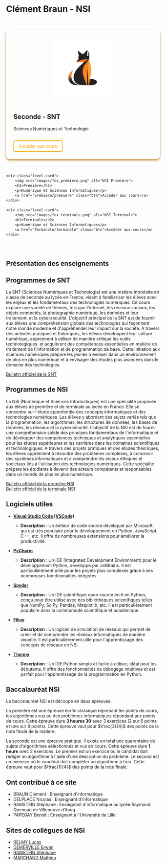 # Clément Braun - NSI

<style>
.level-cards {
    display: grid;
    grid-template-columns: repeat(auto-fit, minmax(300px, 1fr));
    gap: 2rem;
    padding: 2rem 0;
}

.level-card {
    background: var(--md-default-bg-color);
    border-radius: 12px;
    padding: 1.5rem;
    box-shadow: 0 4px 6px rgba(193, 131, 38, 0.93);
    transition: transform 0.3s ease;
}

.level-card:hover {
    transform: translateY(-15px);
}

.level-card:hover img {
    box-shadow: 0 0 15px rgba(255, 127, 42, 0);
    filter: drop-shadow(0 0 10px rgba(255, 198, 55, 0.8));
    transition: box-shadow 0.3s ease;
}

.level-card img {
    width: 100%;
    height: 200px;
    object-fit: contain;
    margin-bottom: 1rem;
}

.btn {
    display: inline-block;
    padding: 0.5rem 1rem;
    background: white !important;
    color: orange !important;
    border: 2px solid orange;
    border-radius: 5px;
    text-decoration: none;
    margin-top: 1rem;

}
</style>

<section class="level-cards">
    <div class="level-card">
        <img src="images/fox_seconde.png" class="simple"alt="SNT Seconde">
        <h2>Seconde - SNT</h2>
        <p>Sciences Numériques et Technologie</p>
        <a href="seconde/seconde" class="btn">Accéder aux cours</a>
    </div>

    <div class="level-card">
        <img src="images/fox_premiere.png" alt="NSI Première">
        <h2>Première</h2>
        <p>Numérique et Sciences Informatiques</p>
        <a href="premiere/premiere" class="btn">Accéder aux cours</a>
    </div>

    <div class="level-card">
        <img src="images/fox_terminale.png" alt="NSI Terminale">
        <h2>Terminale</h2>
        <p>Numérique et Sciences Informatiques</p>
        <a href="Terminale/terminale" class="btn">Accéder aux cours</a>
    </div>
</section>

## Présentation des enseignements

## Programmes de SNT

La SNT (Sciences Numériques et Technologie) est une matière introduite en classe de seconde au lycée en France, visant à familiariser les élèves avec les enjeux et les fondamentaux des technologies numériques. Ce cours explore une variété de thèmes, tels que l'internet, les réseaux sociaux, les objets connectés, la photographie numérique, les données et leur traitement, et la cybersécurité. L'objectif principal de la SNT est de fournir aux élèves une compréhension globale des technologies qui façonnent notre monde moderne et d'appréhender leur impact sur la société. À travers des activités pratiques et théoriques, les élèves développent leur culture numérique, apprennent à utiliser de manière critique les outils technologiques, et acquièrent des compétences essentielles en matière de traitement de l'information et de programmation de base. Cette initiation aux sciences numériques prépare les jeunes à évoluer dans un environnement de plus en plus numérique et à envisager des études plus avancées dans le domaine des technologies.

[Bulletin officiel de la SNT](https://www.education.gouv.fr/bo/19/Special1/MENE1901641A.htm)

## Programmes de NSI

La NSI (Numérique et Sciences Informatiques) est une spécialité proposée aux élèves de première et de terminale au lycée en France. Elle se concentre sur l'étude approfondie des concepts informatiques et des technologies numériques. Les élèves y abordent des sujets variés tels que la programmation, les algorithmes, les structures de données, les bases de données, les réseaux et la cybersécurité. L'objectif de la NSI est de fournir une compréhension solide des principes fondamentaux de l'informatique et de développer des compétences techniques et analytiques essentielles pour les études supérieures et les carrières dans les domaines scientifiques et technologiques. À travers des projets pratiques et des études théoriques, les élèves apprennent à résoudre des problèmes complexes, à concevoir des systèmes informatiques et à comprendre les enjeux éthiques et sociétaux liés à l'utilisation des technologies numériques. Cette spécialité prépare les étudiants à devenir des acteurs compétents et responsables dans un monde de plus en plus numérique.

[Bulletin officiel de la première NSI](https://www.education.gouv.fr/bo/19/Special1/MENE1901633A.htm)  
[Bulletin officiel de la terminale NSI](https://www.education.gouv.fr/bo/19/Special8/MENE1921247A.htm)

## Logiciels utiles

- **[Visual Studio Code (VSCode)](https://code.visualstudio.com/)**
  - **Description** : Un éditeur de code source développé par Microsoft, qui est très populaire pour le développement en Python, JavaScript, C++, etc. Il offre de nombreuses extensions pour améliorer la productivité.

- **[PyCharm](https://www.jetbrains.com/pycharm/download/)**
  - **Description** : Un IDE (Integrated Development Environment) pour le développement Python, développé par JetBrains. Il est particulièrement utile pour les projets plus complexes grâce à ses nombreuses fonctionnalités intégrées.

- **[Spyder](https://www.spyder-ide.org/)**
  - **Description** : Un IDE scientifique open source écrit en Python, conçu pour être utilisé avec des bibliothèques scientifiques telles que NumPy, SciPy, Pandas, Matplotlib, etc. Il est particulièrement populaire dans la communauté scientifique et académique.

- **[Filius](https://www.lernsoftware-filius.de/download.php)**
  - **Description** : Un logiciel de simulation de réseaux qui permet de créer et de comprendre les réseaux informatiques de manière visuelle. Il est particulièrement utile pour l'apprentissage des concepts de réseaux en NSI.

- **[Thonny](https://thonny.org/)**
  - **Description** : Un IDE Python simple et facile à utiliser, idéal pour les débutants. Il offre des fonctionnalités de débogage intuitives et est parfait pour l'apprentissage de la programmation en Python.

## Baccalauréat NSI

Le baccalauréat NSI est découpé en deux épreuves.

La première est une épreuve écrite classique reprenant les points de cours, les algorithmes vus ou des problèmes informatiques répondant aux points de cours.
Cette épreuve dure **3 heures 30** avec 3 exercices (2 sur 6 points et une sur 8 points).
Cette épreuve vaut pour $\frac{3}{4}$ des points de la note finale de la matière.

La seconde est une épreuve pratique. Il existe en total une quarantaine de sujets d'algorithmes sélectionnés et vus en cours.
Cette épreuve dure **1 heure** avec 2 exercices.
Le premier est un exercice où le candidat doit rédiger un algorithme à l'aide d'une description du problème.
Le second est un exercice où le candidat doit compléter un algorithme à trou.
Cette épreuve vaut pour $\frac{1}{4}$ des points de la note finale.

## Ont contribué à ce site

- BRAUN Clément : Enseignant d'informatique
- DELPLACE Nicolas : Enseignant d'informatique
- RAMSTEIN Stéphane : Enseignant d'informatique au lycée Raymond Queneau de Villeneuve d'Ascq
- PAPEGAY Benoit : Enseignant à l'Université de Lille

## Sites de collègues de NSI

- [RELMY Lucas](http://lucasrelmynsi.gitlab.io/site_cours/)
- [DEMERVILLE Erwan](https://nsi.erwandemerville.fr)
- [RAMSTEIN Stéphane](https://stephane_ramstein.gitlab.io/nsi/)
- [MARCHAND Mathieu](https://mmarchand-nsi.github.io)
